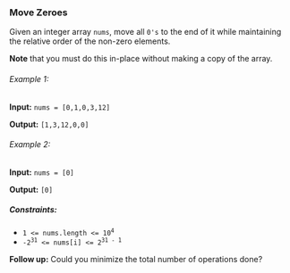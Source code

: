 <h3>Move Zeroes</h3>

<p>Given an integer array <code>nums</code>, move all <code>0's</code> to the end of it while maintaining the relative 
order of the non-zero elements.</p>
<p><b>Note</b> that you must do this in-place without making a copy of the array.</p>

<h6>Example 1:</h6>
<p><b>Input:</b> <code>nums = [0,1,0,3,12]</code></p>
<p><b>Output:</b> <code>[1,3,12,0,0]</code></p>

<h6>Example 2:</h6>
<p><b>Input:</b> <code>nums = [0]</code></p>
<p><b>Output:</b> <code>[0]</code></p>

<h5>Constraints:</h5>
<ul>
    <li><code>1 <= nums.length <= 10<sup>4</sup></code></li>
    <li><code>-2<sup>31</sup> <= nums[i] <= 2<sup>31 - 1</sup></code></li>
</ul>

<p><b>Follow up:</b> Could you minimize the total number of operations done?</p>
